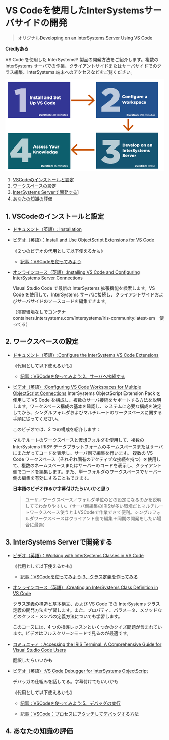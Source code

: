 # VS Codeを使用したInterSystemsサーバサイドの開発

> オリジナル[Developing on an InterSystems Server Using VS Code](https://learning.intersystems.com/enrol/index.php?id=1678)

**Credlyある**

VS Code を使用した InterSystems® 製品の開発方法をご紹介します。複数の InterSystems サーバでの作業、クライアントサイドまたはサーバサイドでのクラス編集、InterSystems 端末へのアクセスなどをご覧ください。

![](/assets/VSCode.png)

1. [VSCodeのインストールと設定](#1-vscodeのインストールと設定)
2. [ワークスペースの設定](#2-ワークスペースの設定)
3. [InterSystems Serverで開発する](#3-intersystems-serverで開発する)]
4. [あなたの知識の評価](#4-あなたの知識の評価)

## 1. VSCodeのインストールと設定

- [ドキュメント（英語）：Installation](https://docs.intersystems.com/components/csp/docbook/DocBook.UI.Page.cls?KEY=GVSCO_install)

- [ビデオ（英語）：Install and Use ObjectScript Extensions for VS Code](https://learning.intersystems.com/enrol/index.php?id=1458)

    《２つのビデオの代用として以下使えるかも》
    - [記事：VSCodeを使ってみよう](https://jp.community.intersystems.com/node/482976)

- [オンラインコース（英語）:Installing VS Code and Configuring InterSystems Server Connections](https://learning.intersystems.com/course/view.php?id=1782)

    Visual Studio Code で最新の InterSystems 拡張機能を検索します。VS Code を使用して、InterSystems サーバに接続し、クライアントサイドおよびサーバサイドのソースコードを編集できます。

    （演習環境なしでコンテナ　containers.intersystems.com/intersystems/iris-community:latest-em　使ってる）

## 2. ワークスペースの設定

- [ドキュメント（英語）:Configure the InterSystems VS Code Extensions](https://docs.intersystems.com/components/csp/docbook/DocBook.UI.Page.cls?KEY=GVSCO_config)

    《代用として以下使えるかも》
    - [記事：VSCodeを使ってみよう:2、サーバへ接続する ](https://jp.community.intersystems.com/node/482976#2)

- [ビデオ（英語）:Configuring VS Code Workspaces for Multiple ObjectScript Connections](https://learning.intersystems.com/enrol/index.php?id=1783) 
    InterSystems ObjectScript Extension Pack を使用して VS Code を構成し、複数のサーバ接続をサポートする方法を説明します。ワークスペース構成の基本を確認し、システムに必要な構成を決定してから、シングルフォルダおよびマルチルートのワークスペースに関する手順に従ってください。

    このビデオでは、2 つの構成を紹介します：

    マルチルートのワークスペースと仮想フォルダを使用して、複数の InterSystems IRIS® データプラットフォームのネームスペースまたはサーバにまたがってコードを表示し、サーバ側で編集を行います。
    複数の VS Code ワークスペース（それぞれ固有のアクティブな接続を持つ）を使用して、複数のネームスペースまたはサーバーのコードを表示し、クライアント側でコードを編集します。また、単一フォルダのワークスペースでサーバー側の編集を有効にすることもできます。

    **日本語のビデオ作るか字幕付けたらいいかと思う**

    >ユーザ／ワークスペース／フォルダ単位のどの設定になるのかを説明しててわかりやすい。（サーバ側編集のIRISが多い環境だとマルチルートワークスペース使うと１VSCodeで作業できて便利。シングルフォルダワークスペースはクライアント側で編集＋同期の開発をしたい場合に最適）


## 3. InterSystems Serverで開発する

- [ビデオ（英語）：Working with InterSystems Classes in VS Code](https://learning.intersystems.com/course/view.php?id=1778)

    《代用として以下使えるかも》
    - [記事：VSCodeを使ってみよう:3、クラス定義を作ってみる](https://jp.community.intersystems.com/node/482976#3)

- [オンラインコース（英語）:Creating an InterSystems Class Definition in VS Code](https://learning.intersystems.com/course/view.php?name=IRIS%20Class)

    クラス定義の構造と基本構文、および VS Code での InterSystems クラス定義の開発方法を学習します。また、プロパティ、パラメータ、メソッドなどのクラス・メンバの定義方法についても学習します。

    このコースには、4 つの指導レッスンといくつかのクイズ問題が含まれています。ビデオはフルスクリーンモードで見るのが最適です。

- [コミュニティ：Accessing the IRIS Terminal: A Comprehensive Guide for Visual Studio Code Users](https://community.intersystems.com/post/accessing-iris-terminal-comprehensive-guide-visual-studio-code-users)
 
    翻訳したらいいかも

- [ビデオ（英語）:VS Code Debugger for InterSystems ObjectScript](https://learning.intersystems.com/course/view.php?id=1795)

    デバッガの仕組みを話してる。字幕付けてもいいかも

    《代用として以下使えるかも》
    - [記事：VSCodeを使ってみよう:5、デバッグの実行](https://jp.community.intersystems.com/node/482976#5)

    - [記事：VSCode：プロセスにアタッチしてデバッグする方法](https://jp.community.intersystems.com/node/489221)

## 4. あなたの知識の評価